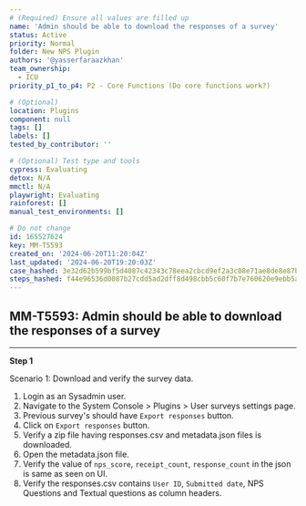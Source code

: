 ```yaml
---
# (Required) Ensure all values are filled up
name: 'Admin should be able to download the responses of a survey'
status: Active
priority: Normal
folder: New NPS Plugin
authors: '@yasserfaraazkhan'
team_ownership:
  - ICU
priority_p1_to_p4: P2 - Core Functions (Do core functions work?)

# (Optional)
location: Plugins
component: null
tags: []
labels: []
tested_by_contributor: ''

# (Optional) Test type and tools
cypress: Evaluating
detox: N/A
mmctl: N/A
playwright: Evaluating
rainforest: []
manual_test_environments: []

# Do not change
id: 165527624
key: MM-T5593
created_on: '2024-06-20T11:20:04Z'
last_updated: '2024-06-20T19:20:03Z'
case_hashed: 3e32d62b599bf5d4087c42343c78eea2cbcd9ef2a3c08e71ae8de8e87baaebe6064092ca5dc208dbc9b42e9272192f80
steps_hashed: f44e96536d0087b27cdd5ad2dff8d498cbb5c60f7b7e760620e9ebb5a3743cc7d68e520865b56dd6917dc83921c96ab8
---
```


<!-- (Auto-generated) Based on frontmatter's "key" and "name" -->

## MM-T5593: Admin should be able to download the responses of a survey

---

**Step 1**

Scenario 1: Download and verify the survey data.

1. Login as an Sysadmin user.
2. Navigate to the System Console > Plugins > User surveys settings page.
3. Previous survey's should have `Export responses` button.
4. Click on `Export responses` button.
5. Verify a zip file having responses.csv and metadata.json files is downloaded.
6. Open the metadata.json file.
7. Verify the value of `nps_score`, `receipt_count`, `response_count` in the json is same as seen on UI.
8. Verify the responses.csv contains `User ID`, `Submitted date`, NPS Questions and Textual questions as column headers.
